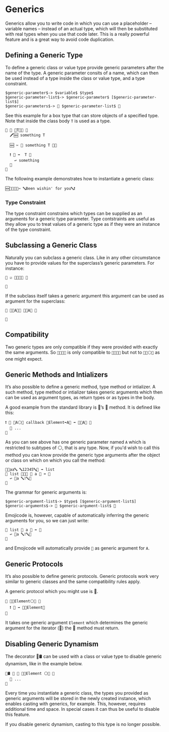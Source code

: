 # Generics

Generics allow you to write code in which you can use a placeholder – variable
names – instead of an actual type, which will then be substituted with real
types when you use that code later. This is a really powerful feature and is a
great way to avoid code duplication.

## Defining a Generic Type

To define a generic class or value type provide generic parameters after
the name of the type. A generic parameter consits of a name, which can then be
used instead of a type inside the class or value type, and a type constraint.

```syntax
$generic-parameter$-> $variable$ $type$
$generic-parameter-list$-> $generic-parameter$ [$generic-parameter-list$]
$generic-parameters$-> 🐚 $generic-parameter-list$ 🍆
```

See this example for a box type that can store objects of a specified type. Note
that inside the class body `T` is used as a type.

```
🐇 🎁 🐚T🔵🍆 🍇
  🖍🆕 something T

  🆕 ✂️ 🍼 something T 🍇🍉

  ❗️ 🎉 ➡️  T 🍇
    ↩️ something
  🍉
🍉
```

The following example demonstrates how to instantiate a generic class:

```
🆕🎁🐚🔡🍆✂️ 🔤Been wishin' for you🔤❗
```

### Type Constraint

The type constraint constrains which types can be supplied as an arguments for
a generic type parameter. Type contstraints are useful as they allow you to
treat values of a generic type as if they were an instance of the type
constraint.

## Subclassing a Generic Class

Naturally you can subclass a generic class. Like in any other circumstance you
have to provide values for the superclass’s generic parameters. For instance:

```
🐇 ☑️ 🎁🐚🔡🍆 🍇

🍉
```

If the subclass itself takes a generic argument this argument can be used as
argument for the superclass:

```
🐇 🌟🐚A🔵🍆 🎁🐚A🍆 🍇

🍉
```

## Compatibility

Two generic types are only compatible if they were provided with exactly the
same arguments. So `🍨🐚🔡🍆` is only compatible to `🍨🐚🔡🍆` but not to
`🍨🐚⚪️🍆` as one might expect.

## Generic Methods and Intializers

It’s also possible to define a generic method, type method or intializer. A such
method, type method or intializer takes generic arguments which then can be used
as argument types, as return types or as types in the body.

A good example from the standard library is 🍨’s 🐰 method. It is defined like
this:

```
❗️ 🐰 🐚A⚪🍆️ callback 🍇Element➡️A🍉 ➡️ 🍨🐚A🍆 🍇
  💭 ...
🍉
```

As you can see above has one generic parameter named `A` which is restricted
to subtypes of ⚪️, that is any type. Now, if you'd wish to call this method
you can know provide the generic type arguments after the object or class on
which on which you call the method:

```
🍨🔤aa🔤 🔤12345🔤🍆 ➡️ list
🐰 list 🐚🔡🍆 🍇 a 🔡 ➡️ 🔡
  ↩️ 🍪a 🔤!🔤🍪
🍉
```

The grammar for generic arguments is:

```syntax
$generic-argument-list$-> $type$ [$generic-argument-list$]
$generic-arguments$-> 🐚 $generic-argument-list$ 🍆
```

Emojicode is, however, capable of automatically inferring the generic
arguments for you, so we can just write:

```
🐰 list 🍇 a 🔡 ➡️ 🔡
  ↩️ 🍪a 🔤!🔤🍪
🍉
```

and Emojicode will automatically provide `🔡` as generic argument for `A`.

## Generic Protocols

It’s also possible to define generic protocols. Generic protocols work
very similar to generic classes and the same compatibility rules apply.

A generic protocol which you might use is 🔂.

```
🐊 🔂🐚Element⚪🍆️ 🍇
  ❗️ 🍡 ➡️ 🍡🐚Element🍆
🍉
```

It takes one generic argument `Element` which determines the generic argument
for the iterator (🍡) the 🍡 method must return.

## Disabling Generic Dynamism

The decorator 🎍🛢 can be used with a class or value type to disable generic
dynamism, like in the example below.

```
🎍🛢 🔏 🐇 🍧🐚Element ⚪🍆️ 🍇
  💭 ...
🍉
```

Every time you instantiate a generic class, the types you provided as generic
arguments will be stored in the newly created instance, which enables casting
with generics, for example. This, however, requires additional time and space.
In special cases it can thus be useful to disable this feature.

If you disable generic dynamism, casting to this type is no longer possible.

